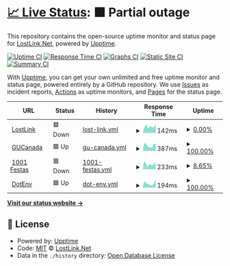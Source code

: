 # [📈 Live Status](https://status.lostlink.net): <!--live status--> **🟧 Partial outage**

This repository contains the open-source uptime monitor and status page for [LostLink.Net](https://lostlink.net), powered by [Upptime](https://github.com/upptime/upptime).

[![Uptime CI](https://github.com/lostlink/upptime/workflows/Uptime%20CI/badge.svg)](https://github.com/lostlink/upptime/actions?query=workflow%3A%22Uptime+CI%22)
[![Response Time CI](https://github.com/lostlink/upptime/workflows/Response%20Time%20CI/badge.svg)](https://github.com/lostlink/upptime/actions?query=workflow%3A%22Response+Time+CI%22)
[![Graphs CI](https://github.com/lostlink/upptime/workflows/Graphs%20CI/badge.svg)](https://github.com/lostlink/upptime/actions?query=workflow%3A%22Graphs+CI%22)
[![Static Site CI](https://github.com/lostlink/upptime/workflows/Static%20Site%20CI/badge.svg)](https://github.com/lostlink/upptime/actions?query=workflow%3A%22Static+Site+CI%22)
[![Summary CI](https://github.com/lostlink/upptime/workflows/Summary%20CI/badge.svg)](https://github.com/lostlink/upptime/actions?query=workflow%3A%22Summary+CI%22)

With [Upptime](https://upptime.js.org), you can get your own unlimited and free uptime monitor and status page, powered entirely by a GitHub repository. We use [Issues](https://github.com/lostlink/upptime/issues) as incident reports, [Actions](https://github.com/lostlink/upptime/actions) as uptime monitors, and [Pages](https://status.lostlink.net) for the status page.

<!--start: status pages-->
<!-- This summary is generated by Upptime (https://github.com/upptime/upptime) -->
<!-- Do not edit this manually, your changes will be overwritten -->
<!-- prettier-ignore -->
| URL | Status | History | Response Time | Uptime |
| --- | ------ | ------- | ------------- | ------ |
| <img alt="" src="https://icons.duckduckgo.com/ip3/lostlink.net.ico" height="13"> [LostLink](https://lostlink.net) | 🟥 Down | [lost-link.yml](https://github.com/lostlink/upptime/commits/HEAD/history/lost-link.yml) | <details><summary><img alt="Response time graph" src="./graphs/lost-link/response-time-week.png" height="20"> 142ms</summary><br><a href="https://status.lostlink.net/history/lost-link"><img alt="Response time 226" src="https://img.shields.io/endpoint?url=https%3A%2F%2Fraw.githubusercontent.com%2Flostlink%2Fupptime%2FHEAD%2Fapi%2Flost-link%2Fresponse-time.json"></a><br><a href="https://status.lostlink.net/history/lost-link"><img alt="24-hour response time 91" src="https://img.shields.io/endpoint?url=https%3A%2F%2Fraw.githubusercontent.com%2Flostlink%2Fupptime%2FHEAD%2Fapi%2Flost-link%2Fresponse-time-day.json"></a><br><a href="https://status.lostlink.net/history/lost-link"><img alt="7-day response time 142" src="https://img.shields.io/endpoint?url=https%3A%2F%2Fraw.githubusercontent.com%2Flostlink%2Fupptime%2FHEAD%2Fapi%2Flost-link%2Fresponse-time-week.json"></a><br><a href="https://status.lostlink.net/history/lost-link"><img alt="30-day response time 142" src="https://img.shields.io/endpoint?url=https%3A%2F%2Fraw.githubusercontent.com%2Flostlink%2Fupptime%2FHEAD%2Fapi%2Flost-link%2Fresponse-time-month.json"></a><br><a href="https://status.lostlink.net/history/lost-link"><img alt="1-year response time 226" src="https://img.shields.io/endpoint?url=https%3A%2F%2Fraw.githubusercontent.com%2Flostlink%2Fupptime%2FHEAD%2Fapi%2Flost-link%2Fresponse-time-year.json"></a></details> | <details><summary><a href="https://status.lostlink.net/history/lost-link">0.00%</a></summary><a href="https://status.lostlink.net/history/lost-link"><img alt="All-time uptime 28.01%" src="https://img.shields.io/endpoint?url=https%3A%2F%2Fraw.githubusercontent.com%2Flostlink%2Fupptime%2FHEAD%2Fapi%2Flost-link%2Fuptime.json"></a><br><a href="https://status.lostlink.net/history/lost-link"><img alt="24-hour uptime 0.00%" src="https://img.shields.io/endpoint?url=https%3A%2F%2Fraw.githubusercontent.com%2Flostlink%2Fupptime%2FHEAD%2Fapi%2Flost-link%2Fuptime-day.json"></a><br><a href="https://status.lostlink.net/history/lost-link"><img alt="7-day uptime 0.00%" src="https://img.shields.io/endpoint?url=https%3A%2F%2Fraw.githubusercontent.com%2Flostlink%2Fupptime%2FHEAD%2Fapi%2Flost-link%2Fuptime-week.json"></a><br><a href="https://status.lostlink.net/history/lost-link"><img alt="30-day uptime 0.00%" src="https://img.shields.io/endpoint?url=https%3A%2F%2Fraw.githubusercontent.com%2Flostlink%2Fupptime%2FHEAD%2Fapi%2Flost-link%2Fuptime-month.json"></a><br><a href="https://status.lostlink.net/history/lost-link"><img alt="1-year uptime 0.00%" src="https://img.shields.io/endpoint?url=https%3A%2F%2Fraw.githubusercontent.com%2Flostlink%2Fupptime%2FHEAD%2Fapi%2Flost-link%2Fuptime-year.json"></a></details>
| <img alt="" src="https://icons.duckduckgo.com/ip3/gucanada.com.ico" height="13"> [GUCanada](https://gucanada.com) | 🟩 Up | [gu-canada.yml](https://github.com/lostlink/upptime/commits/HEAD/history/gu-canada.yml) | <details><summary><img alt="Response time graph" src="./graphs/gu-canada/response-time-week.png" height="20"> 387ms</summary><br><a href="https://status.lostlink.net/history/gu-canada"><img alt="Response time 389" src="https://img.shields.io/endpoint?url=https%3A%2F%2Fraw.githubusercontent.com%2Flostlink%2Fupptime%2FHEAD%2Fapi%2Fgu-canada%2Fresponse-time.json"></a><br><a href="https://status.lostlink.net/history/gu-canada"><img alt="24-hour response time 244" src="https://img.shields.io/endpoint?url=https%3A%2F%2Fraw.githubusercontent.com%2Flostlink%2Fupptime%2FHEAD%2Fapi%2Fgu-canada%2Fresponse-time-day.json"></a><br><a href="https://status.lostlink.net/history/gu-canada"><img alt="7-day response time 387" src="https://img.shields.io/endpoint?url=https%3A%2F%2Fraw.githubusercontent.com%2Flostlink%2Fupptime%2FHEAD%2Fapi%2Fgu-canada%2Fresponse-time-week.json"></a><br><a href="https://status.lostlink.net/history/gu-canada"><img alt="30-day response time 434" src="https://img.shields.io/endpoint?url=https%3A%2F%2Fraw.githubusercontent.com%2Flostlink%2Fupptime%2FHEAD%2Fapi%2Fgu-canada%2Fresponse-time-month.json"></a><br><a href="https://status.lostlink.net/history/gu-canada"><img alt="1-year response time 380" src="https://img.shields.io/endpoint?url=https%3A%2F%2Fraw.githubusercontent.com%2Flostlink%2Fupptime%2FHEAD%2Fapi%2Fgu-canada%2Fresponse-time-year.json"></a></details> | <details><summary><a href="https://status.lostlink.net/history/gu-canada">100.00%</a></summary><a href="https://status.lostlink.net/history/gu-canada"><img alt="All-time uptime 99.99%" src="https://img.shields.io/endpoint?url=https%3A%2F%2Fraw.githubusercontent.com%2Flostlink%2Fupptime%2FHEAD%2Fapi%2Fgu-canada%2Fuptime.json"></a><br><a href="https://status.lostlink.net/history/gu-canada"><img alt="24-hour uptime 100.00%" src="https://img.shields.io/endpoint?url=https%3A%2F%2Fraw.githubusercontent.com%2Flostlink%2Fupptime%2FHEAD%2Fapi%2Fgu-canada%2Fuptime-day.json"></a><br><a href="https://status.lostlink.net/history/gu-canada"><img alt="7-day uptime 100.00%" src="https://img.shields.io/endpoint?url=https%3A%2F%2Fraw.githubusercontent.com%2Flostlink%2Fupptime%2FHEAD%2Fapi%2Fgu-canada%2Fuptime-week.json"></a><br><a href="https://status.lostlink.net/history/gu-canada"><img alt="30-day uptime 100.00%" src="https://img.shields.io/endpoint?url=https%3A%2F%2Fraw.githubusercontent.com%2Flostlink%2Fupptime%2FHEAD%2Fapi%2Fgu-canada%2Fuptime-month.json"></a><br><a href="https://status.lostlink.net/history/gu-canada"><img alt="1-year uptime 100.00%" src="https://img.shields.io/endpoint?url=https%3A%2F%2Fraw.githubusercontent.com%2Flostlink%2Fupptime%2FHEAD%2Fapi%2Fgu-canada%2Fuptime-year.json"></a></details>
| <img alt="" src="https://icons.duckduckgo.com/ip3/1001festas.pt.ico" height="13"> [1001 Festas](https://1001festas.pt) | 🟥 Down | [1001-festas.yml](https://github.com/lostlink/upptime/commits/HEAD/history/1001-festas.yml) | <details><summary><img alt="Response time graph" src="./graphs/1001-festas/response-time-week.png" height="20"> 233ms</summary><br><a href="https://status.lostlink.net/history/1001-festas"><img alt="Response time 995" src="https://img.shields.io/endpoint?url=https%3A%2F%2Fraw.githubusercontent.com%2Flostlink%2Fupptime%2FHEAD%2Fapi%2F1001-festas%2Fresponse-time.json"></a><br><a href="https://status.lostlink.net/history/1001-festas"><img alt="24-hour response time 187" src="https://img.shields.io/endpoint?url=https%3A%2F%2Fraw.githubusercontent.com%2Flostlink%2Fupptime%2FHEAD%2Fapi%2F1001-festas%2Fresponse-time-day.json"></a><br><a href="https://status.lostlink.net/history/1001-festas"><img alt="7-day response time 233" src="https://img.shields.io/endpoint?url=https%3A%2F%2Fraw.githubusercontent.com%2Flostlink%2Fupptime%2FHEAD%2Fapi%2F1001-festas%2Fresponse-time-week.json"></a><br><a href="https://status.lostlink.net/history/1001-festas"><img alt="30-day response time 331" src="https://img.shields.io/endpoint?url=https%3A%2F%2Fraw.githubusercontent.com%2Flostlink%2Fupptime%2FHEAD%2Fapi%2F1001-festas%2Fresponse-time-month.json"></a><br><a href="https://status.lostlink.net/history/1001-festas"><img alt="1-year response time 649" src="https://img.shields.io/endpoint?url=https%3A%2F%2Fraw.githubusercontent.com%2Flostlink%2Fupptime%2FHEAD%2Fapi%2F1001-festas%2Fresponse-time-year.json"></a></details> | <details><summary><a href="https://status.lostlink.net/history/1001-festas">8.65%</a></summary><a href="https://status.lostlink.net/history/1001-festas"><img alt="All-time uptime 80.80%" src="https://img.shields.io/endpoint?url=https%3A%2F%2Fraw.githubusercontent.com%2Flostlink%2Fupptime%2FHEAD%2Fapi%2F1001-festas%2Fuptime.json"></a><br><a href="https://status.lostlink.net/history/1001-festas"><img alt="24-hour uptime 0.00%" src="https://img.shields.io/endpoint?url=https%3A%2F%2Fraw.githubusercontent.com%2Flostlink%2Fupptime%2FHEAD%2Fapi%2F1001-festas%2Fuptime-day.json"></a><br><a href="https://status.lostlink.net/history/1001-festas"><img alt="7-day uptime 8.65%" src="https://img.shields.io/endpoint?url=https%3A%2F%2Fraw.githubusercontent.com%2Flostlink%2Fupptime%2FHEAD%2Fapi%2F1001-festas%2Fuptime-week.json"></a><br><a href="https://status.lostlink.net/history/1001-festas"><img alt="30-day uptime 38.08%" src="https://img.shields.io/endpoint?url=https%3A%2F%2Fraw.githubusercontent.com%2Flostlink%2Fupptime%2FHEAD%2Fapi%2F1001-festas%2Fuptime-month.json"></a><br><a href="https://status.lostlink.net/history/1001-festas"><img alt="1-year uptime 61.99%" src="https://img.shields.io/endpoint?url=https%3A%2F%2Fraw.githubusercontent.com%2Flostlink%2Fupptime%2FHEAD%2Fapi%2F1001-festas%2Fuptime-year.json"></a></details>
| <img alt="" src="https://icons.duckduckgo.com/ip3/dotenv.ca.ico" height="13"> [DotEnv](https://dotenv.ca) | 🟩 Up | [dot-env.yml](https://github.com/lostlink/upptime/commits/HEAD/history/dot-env.yml) | <details><summary><img alt="Response time graph" src="./graphs/dot-env/response-time-week.png" height="20"> 194ms</summary><br><a href="https://status.lostlink.net/history/dot-env"><img alt="Response time 215" src="https://img.shields.io/endpoint?url=https%3A%2F%2Fraw.githubusercontent.com%2Flostlink%2Fupptime%2FHEAD%2Fapi%2Fdot-env%2Fresponse-time.json"></a><br><a href="https://status.lostlink.net/history/dot-env"><img alt="24-hour response time 85" src="https://img.shields.io/endpoint?url=https%3A%2F%2Fraw.githubusercontent.com%2Flostlink%2Fupptime%2FHEAD%2Fapi%2Fdot-env%2Fresponse-time-day.json"></a><br><a href="https://status.lostlink.net/history/dot-env"><img alt="7-day response time 194" src="https://img.shields.io/endpoint?url=https%3A%2F%2Fraw.githubusercontent.com%2Flostlink%2Fupptime%2FHEAD%2Fapi%2Fdot-env%2Fresponse-time-week.json"></a><br><a href="https://status.lostlink.net/history/dot-env"><img alt="30-day response time 236" src="https://img.shields.io/endpoint?url=https%3A%2F%2Fraw.githubusercontent.com%2Flostlink%2Fupptime%2FHEAD%2Fapi%2Fdot-env%2Fresponse-time-month.json"></a><br><a href="https://status.lostlink.net/history/dot-env"><img alt="1-year response time 208" src="https://img.shields.io/endpoint?url=https%3A%2F%2Fraw.githubusercontent.com%2Flostlink%2Fupptime%2FHEAD%2Fapi%2Fdot-env%2Fresponse-time-year.json"></a></details> | <details><summary><a href="https://status.lostlink.net/history/dot-env">100.00%</a></summary><a href="https://status.lostlink.net/history/dot-env"><img alt="All-time uptime 99.99%" src="https://img.shields.io/endpoint?url=https%3A%2F%2Fraw.githubusercontent.com%2Flostlink%2Fupptime%2FHEAD%2Fapi%2Fdot-env%2Fuptime.json"></a><br><a href="https://status.lostlink.net/history/dot-env"><img alt="24-hour uptime 100.00%" src="https://img.shields.io/endpoint?url=https%3A%2F%2Fraw.githubusercontent.com%2Flostlink%2Fupptime%2FHEAD%2Fapi%2Fdot-env%2Fuptime-day.json"></a><br><a href="https://status.lostlink.net/history/dot-env"><img alt="7-day uptime 100.00%" src="https://img.shields.io/endpoint?url=https%3A%2F%2Fraw.githubusercontent.com%2Flostlink%2Fupptime%2FHEAD%2Fapi%2Fdot-env%2Fuptime-week.json"></a><br><a href="https://status.lostlink.net/history/dot-env"><img alt="30-day uptime 100.00%" src="https://img.shields.io/endpoint?url=https%3A%2F%2Fraw.githubusercontent.com%2Flostlink%2Fupptime%2FHEAD%2Fapi%2Fdot-env%2Fuptime-month.json"></a><br><a href="https://status.lostlink.net/history/dot-env"><img alt="1-year uptime 100.00%" src="https://img.shields.io/endpoint?url=https%3A%2F%2Fraw.githubusercontent.com%2Flostlink%2Fupptime%2FHEAD%2Fapi%2Fdot-env%2Fuptime-year.json"></a></details>

<!--end: status pages-->

[**Visit our status website →**](https://status.lostlink.net)

## 📄 License

- Powered by: [Upptime](https://github.com/upptime/upptime)
- Code: [MIT](./LICENSE) © [LostLink.Net](https://lostlink.net)
- Data in the `./history` directory: [Open Database License](https://opendatacommons.org/licenses/odbl/1-0/)
